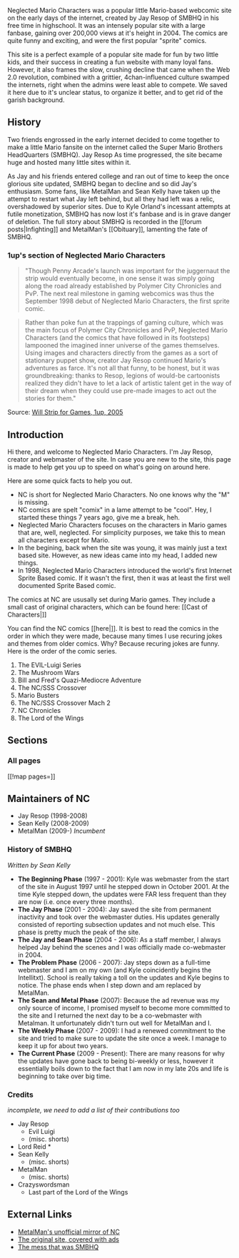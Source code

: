 Neglected Mario Characters was a popular little Mario-based webcomic site on the early days of the internet, created by Jay Resop of SMBHQ in his free time in highschool. It was an intensely popular site with a large fanbase, gaining over 200,000 views at it's height in 2004. The comics are quite funny and exciting, and were the first popular "sprite" comics.

This site is a perfect example of a popular site made for fun by two little kids, and their success in creating a fun website with many loyal fans. However, it also frames the slow, crushing decline that came when the Web 2.0 revolution, combined with a grittier, 4chan-influenced culture swamped the internets, right when the admins were least able to compete. We saved it here due to it's unclear status, to organize it better, and to get rid of the garish background.

## History

Two friends engrossed in the early internet decided to come together to make a little Mario fansite on the internet called the Super Mario Brothers HeadQuarters (SMBHQ). Jay Resop  As time progressed, the site became huge and hosted many little sites within it.

As Jay and his friends entered college and ran out of time to keep the once glorious site updated, SMBHQ began to decline and so did Jay's enthusiasm. Some fans, like MetalMan and Sean Kelly have taken up the attempt to restart what Jay left behind, but all they had left was a relic, overshadowed by superior sites. Due to Kyle Orland's incessant attempts at futile monetization, SMBHQ has now lost it's fanbase and is in grave danger of deletion. The full story about SMBHQ is recorded in the [[forum posts|Infighting]] and MetalMan's [[Obituary]], lamenting the fate of SMBHQ.

### 1up's section of Neglected Mario Characters

> "Though Penny Arcade's launch was important for the juggernaut the strip would eventually become, in one sense it was simply going along the road already established by Polymer City Chronicles and PvP. The next real milestone in gaming webcomics was thus the September 1998 debut of Neglected Mario Characters, the first sprite comic.

> Rather than poke fun at the trappings of gaming culture, which was the main focus of Polymer City Chronicles and PvP, Neglected Mario Characters (and the comics that have followed in its footsteps) lampooned the imagined inner universe of the games themselves. Using images and characters directly from the games as a sort of stationary puppet show, creator Jay Resop continued Mario's adventures as farce. It's not all that funny, to be honest, but it was groundbreaking: thanks to Resop, legions of would-be cartoonists realized they didn't have to let a lack of artistic talent get in the way of their dream when they could use pre-made images to act out the stories for them."

Source: [Will Strip for Games, 1up, 2005](http://www.1up.com/features/strip-games)

## Introduction

Hi there, and welcome to Neglected Mario Characters. I'm Jay Resop, creator and webmaster of the site. In case you are new to the site, this page is made to help get you up to speed on what's going on around here.

Here are some quick facts to help you out.

* NC is short for Neglected Mario Characters. No one knows why the "M" is missing.
* NC comics are spelt "comix" in a lame attempt to be "cool". Hey, I started these things 7 years ago, give me a break, heh.
* Neglected Mario Characters focuses on the characters in Mario games that are, well, neglected. For simplicity purposes, we take this to mean all characters except for Mario.
* In the begining, back when the site was young, it was mainly just a text based site. However, as new ideas came into my head, I added new things.
* In 1998, Neglected Mario Characters introduced the world's first Internet Sprite Based comic. If it wasn't the first, then it was at least the first well documented Sprite Based comic.

The comics at NC are ususally set during Mario games. They include a small cast of original characters, which can be found here: [[Cast of Characters|]]

You can find the NC comics [[here|]]. It is best to read the comics in the order in which they were made, because many times I use recuring jokes and themes from older comics. Why? Because recuring jokes are funny. Here is the order of the comic series.

1. The EVIL-Luigi Series
2. The Mushroom Wars
3. Bill and Fred's Quazi-Mediocre Adventure
4. The NC/SSS Crossover
5. Mario Busters
6. The NC/SSS Crossover Mach 2
7. NC Chronicles
8. The Lord of the Wings

## Sections

### All pages

[[!map pages=]]

## Maintainers of NC

* Jay Resop (1998-2008)
* Sean Kelly (2008-2009)
* MetalMan (2009-) *Incumbent*

### History of SMBHQ

*Written by Sean Kelly*

* **The Beginning Phase** (1997 - 2001): Kyle was webmaster from the start of the site in August 1997 until he stepped down in October 2001. At the time Kyle stepped down, the updates were FAR less frequent than they are now (i.e. once every three months).
* **The Jay Phase** (2001 - 2004): Jay saved the site from permanent inactivity and took over the webmaster duties. His updates generally consisted of reporting subsection updates and not much else. This phase is pretty much the peak of the site.
* **The Jay and Sean Phase** (2004 - 2006): As a staff member, I always helped Jay behind the scenes and I was officially made co-webmaster in 2004.
* **The Problem Phase** (2006 - 2007): Jay steps down as a full-time webmaster and I am on my own (and Kyle coincidently begins the Intellitxt). School is really taking a toll on the updates and Kyle begins to notice. The phase ends when I step down and am replaced by MetalMan.
* **The Sean and Metal Phase** (2007): Because the ad revenue was my only source of income, I promised myself to become more committed to the site and I returned the next day to be a co-webmaster with Metalman. It unfortunately didn't turn out well for MetalMan and I.
* **The Weekly Phase** (2007 - 2009): I had a renewed commitment to the site and tried to make sure to update the site once a week. I manage to keep it up for about two years.
* **The Current Phase** (2009 - Present): There are many reasons for why the updates have gone back to being bi-weekly or less, however it essentially boils down to the fact that I am now in my late 20s and life is beginning to take over big time.

### Credits

*incomplete, we need to add a list of their contributions too*

* Jay Resop
  * Evil Luigi
  * (misc. shorts)
* Lord Reid
  *
* Sean Kelly
  * (misc. shorts)
* MetalMan
  * (misc. shorts)
* Crazyswordsman
  * Last part of the Lord of the Wings

## External Links

* [MetalMan's unofficial mirror of NC](http://nc.metalman88.com/index2.html)
* [The original site, covered with ads](http://www.smbhq.com/nc/)
* [The mess that was SMBHQ](http://www.smbhq.com)